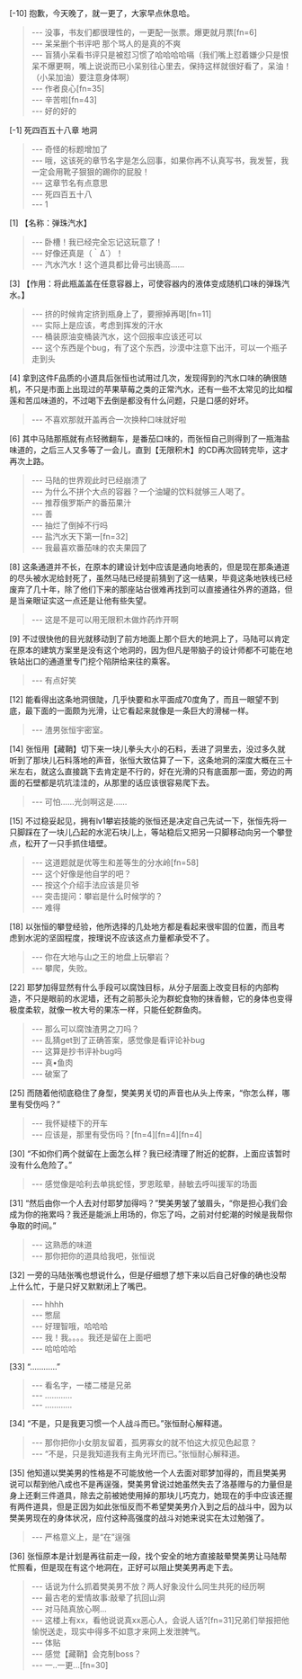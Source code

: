
[-10] 抱歉，今天晚了，就一更了，大家早点休息哈。
>--- 没事，书友们都很理性的，一更配一张票。爆更就月票[fn=6]<br>
>--- 呆呆删个书评吧
那个骂人的是真的不爽<br>
>--- 盲猜小呆看书评只是被怼习惯了哈哈哈哈嗝（我们嘴上怼着嫌少只是恨呆不爆更啊，嘴上说说而已小呆别往心里去，保持这样就很好看了，呆油！（小呆加油）要注意身体啊）<br>
>--- 作者良心[fn=35]<br>
>--- 辛苦啦[fn=43]<br>
>--- 好的好的<br>

[-1] 死四百五十八章 地洞
>--- 奇怪的标题增加了<br>
>--- 哦，这该死的章节名字是怎么回事，如果你再不认真写书，我发誓，我一定会用靴子狠狠的踢你的屁股！<br>
>--- 这章节名有点意思<br>
>--- 死四百五十八<br>
>--- 1<br>

[1] 【名称：弹珠汽水】
>--- 卧槽！我已经完全忘记这玩意了！<br>
>--- 好像还真是（｀Δ´）！<br>
>--- 汽水汽水！这个道具都比骨弓出镜高……<br>

[3] 【作用：将此瓶盖盖在任意容器上，可使容器内的液体变成随机口味的弹珠汽水。】
>--- 挤的时候肯定挤到瓶身上了，要擦掉再喝[fn=11]<br>
>--- 实际上是应该，考虑到挥发的汗水<br>
>--- 桶装原油变桶装汽水，这个回报率应该还可以<br>
>--- 这个东西是个bug，有了这个东西，沙漠中注意下出汗，可以一个瓶子走到头<br>

[4] 拿到这件F品质的小道具后张恒也试用过几次，发现得到的汽水口味的确很随机，不只是市面上出现过的苹果草莓之类的正常汽水，还有一些不太常见的比如榴莲和苦瓜味道的，不过喝下去倒是都没有什么问题，只是口感的好坏。
>--- 不喜欢那就开盖再合一次换种口味就好啦<br>

[6] 其中马陆那瓶就有点轻微翻车，是番茄口味的，而张恒自己则得到了一瓶海盐味道的，之后三人又多等了一会儿，直到【无限积木】的CD再次回转完毕，这才再次上路。
>--- 马陆的世界观此时已经崩溃了<br>
>--- 为什么不拼个大点的容器？一个油罐的饮料就够三人喝了。<br>
>--- 推荐俄罗斯产的番茄果汁<br>
>--- 善<br>
>--- 抽烂了倒掉不行吗<br>
>--- 盐汽水天下第一[fn=32]<br>
>--- 我最喜欢番茄味的农夫果园了<br>

[8] 这条通道并不长，在原本的建设计划中应该是通向地表的，但是现在那条通道的尽头被水泥给封死了，虽然马陆已经提前猜到了这一结果，毕竟这条地铁线已经废弃了几十年，除了他们下来的那座站台很难再找到可以直接通往外界的道路，但是当亲眼证实这一点还是让他有些失望。
>--- 这是不是可以用无限积木做炸药炸开啊<br>

[9] 不过很快他的目光就移动到了前方地面上那个巨大的地洞上了，马陆可以肯定在原本的建筑方案里是没有这个地洞的，因为但凡是带脑子的设计师都不可能在地铁站出口的通道里专门挖个陷阱给来往的乘客。
>--- 有点好笑<br>

[12] 能看得出这条地洞很陡，几乎快要和水平面成70度角了，而且一眼望不到底，最下面的一面颇为光滑，让它看起来就像是一条巨大的滑梯一样。
>--- 渣男张恒宇密室。<br>

[14] 张恒用【藏鞘】切下来一块儿拳头大小的石料，丢进了洞里去，没过多久就听到了那块儿石料落地的声音，张恒大致估算了一下，这条地洞的深度大概在三十米左右，就这么直接跳下去肯定是不行的，好在光滑的只有底面那一面，旁边的两面的石壁都是坑坑洼洼的，从那里的话应该很容易爬下去。
>--- 可怕……光剑啊这是……<br>

[15] 不过稳妥起见，拥有lv1攀岩技能的张恒还是决定自己先试一下，张恒先将一只脚踩在了一块儿凸起的水泥石块儿上，等站稳后又把另一只脚移动向另一个攀登点，松开了一只手抓住墙壁。
>--- 这道题就是优等生和差等生的分水岭[fn=58]<br>
>--- 这个好像是他自学的吧？<br>
>--- 按这个介绍手法应该是贝爷<br>
>--- 突击提问：攀岩是什么时候学的？<br>
>--- 难得<br>

[18] 以张恒的攀登经验，他所选择的几处地方都是看起来很牢固的位置，而且考虑到水泥的坚固程度，按理说不应该这点力量都承受不了。
>--- 你在大地与山之王的地盘上玩攀岩？<br>
>--- 攀爬，失败。<br>

[22] 耶梦加得显然有什么手段可以腐蚀目标，从分子层面上改变目标的内部构造，不只是眼前的水泥墙，还有之前那头沦为群蛇食物的抹香鲸，它的身体也变得极度柔软，就像一枚大号的果冻一样，只能任蛇群鱼肉。
>--- 那么可以腐蚀渣男之刀吗？<br>
>--- 乱猜get到了正确答案，感觉像是看评论补bug<br>
>--- 这算是抄书评补bug吗<br>
>--- 真•鱼肉<br>
>--- 破案了<br>

[25] 而随着他彻底稳住了身型，樊美男关切的声音也从头上传来，“你怎么样，哪里有受伤吗？”
>--- 我怀疑楼下的开车<br>
>--- 应该是，那里有受伤吗？[fn=4][fn=4][fn=4]<br>

[30] “不如你们两个就留在上面怎么样？我已经清理了附近的蛇群，上面应该暂时没有什么危险了。”
>--- 感觉像是哈利去单挑蛇怪，罗恩眩晕，赫敏去呼叫援军的场面<br>

[31] “然后由你一个人去对付耶梦加得吗？”樊美男皱了皱眉头，“你是担心我们会成为你的拖累吗？我还是能派上用场的，你忘了吗，之前对付蛇潮的时候是我帮你争取的时间。”
>--- 这熟悉的味道<br>
>--- 那你把你的道具给我吧，张恒说<br>

[32] 一旁的马陆张嘴也想说什么，但是仔细想了想下来以后自己好像的确也没帮上什么忙，于是只好又默默闭上了嘴巴。
>--- hhhh<br>
>--- 憋屈<br>
>--- 好理智哦，哈哈哈<br>
>--- 我！我。。。。我还是留在上面吧<br>
>--- 哈哈哈哈<br>

[33] “…………”
>--- 看名字，一楼二楼是兄弟<br>
>--- ............<br>
>--- …………<br>

[34] “不是，只是我更习惯一个人战斗而已。”张恒耐心解释道。
>--- 那你把你小女朋友留着，孤男寡女的就不怕这大叔见色起意？<br>
>--- “不是，只是我知道我有主角光环而已。”张恒耐心解释道。<br>

[35] 他知道以樊美男的性格是不可能放他一个人去面对耶梦加得的，而且樊美男说可以帮到他八成也不是再逞强，樊美男曾说过她虽然失去了洛基赠与的力量但是身上还剩三件道具，除去之前被她使用掉的那块儿巧克力，她现在的手中应该还握有两件道具，但是正因为如此张恒反而不希望樊美男介入到之后的战斗中，因为以樊美男现在的身体状况，应付这种高强度的战斗对她来说实在太过勉强了。
>--- 严格意义上，是“在”逞强<br>

[36] 张恒原本是计划是再往前走一段，找个安全的地方直接敲晕樊美男让马陆帮忙照看，但是现在有这个地洞在，正好可以阻止樊美男再走下去。
>--- 话说为什么抓着樊美男不放？两人好象没什么同生共死的经历啊<br>
>--- 最古老的爱情故事:敲晕了抗回山洞<br>
>--- 对马陆真放心啊...<br>
>--- 这楼上有xx，看他说说真xx恶心人，会说人话?[fn=31]兄弟们举报把他愉悦送走，现实中得多不如意才来网上发泄脾气。<br>
>--- 体贴<br>
>--- 感觉【藏鞘】会克制boss？<br>
>--- 一..一更...[fn=30]<br>
